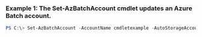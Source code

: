 ### Example 1: The Set-AzBatchAccount cmdlet updates an Azure Batch account.
```powershell
PS C:\> Set-AzBatchAccount -AccountName cmdletexample -AutoStorageAccountId {AutoStorageAccountId} -ResourceGroupName MyResourceGroup -Tag @{key0=value0;key1=$null;key2=value2}
```

